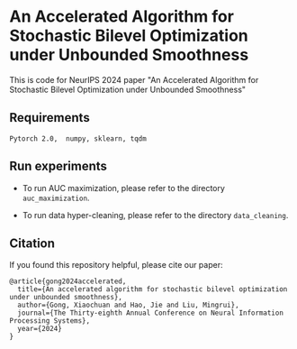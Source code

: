 # An Accelerated Algorithm for Stochastic Bilevel Optimization under Unbounded Smoothness

This is code for NeurIPS 2024 paper "An Accelerated Algorithm for Stochastic Bilevel Optimization under Unbounded Smoothness"

## Requirements
`
Pytorch 2.0,  numpy, sklearn, tqdm
`

## Run experiments

- To run AUC maximization, please refer to the directory `auc_maximization`.

- To run data hyper-cleaning, please refer to the directory `data_cleaning`.

## Citation
If you found this repository helpful, please cite our paper:

```
@article{gong2024accelerated,
  title={An accelerated algorithm for stochastic bilevel optimization under unbounded smoothness},
  author={Gong, Xiaochuan and Hao, Jie and Liu, Mingrui},
  journal={The Thirty-eighth Annual Conference on Neural Information Processing Systems},
  year={2024}
}

```

